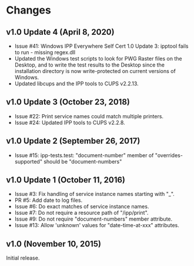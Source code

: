 # Changes

## v1.0 Update 4 (April 8, 2020)

- Issue #41: Windows IPP Everywhere Self Cert 1.0 Update 3: ipptool fails to
  run - missing regex.dll
- Updated the Windows test scripts to look for PWG Raster files on the Desktop,
  and to write the test results to the Desktop since the installation
  directory is now write-protected on current versions of Windows.
- Updated libcups and the IPP tools to CUPS v2.2.13.


## v1.0 Update 3 (October 23, 2018)

- Issue #22: Print service names could match multiple printers.
- Issue #24: Updated IPP tools to CUPS v2.2.8.


## v1.0 Update 2 (September 26, 2017)

- Issue #15: ipp-tests.test: "document-number" member of "overrides-supported"
  should be "document-numbers"


## v1.0 Update 1 (October 11, 2016)

- Issue #3: Fix handling of service instance names starting with "_".
- PR #5: Add date to log files.
- Issue #6: Do exact matches of service instance names.
- Issue #7: Do not require a resource path of "/ipp/print".
- Issue #9: Do not require "document-numbers" member attribute.
- Issue #13: Allow 'unknown' values for "date-time-at-xxx" attributes.


## v1.0 (November 10, 2015)

Initial release.
